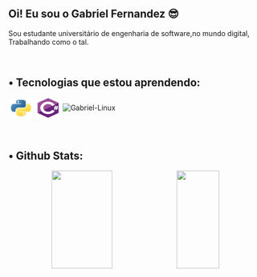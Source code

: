## Oi! Eu sou o Gabriel Fernandez 😎
Sou estudante universitário de engenharia de software,no mundo digital, Trabalhando como o tal.
</div><br/>

## • Tecnologias que estou aprendendo:

<div style="display: inline_block">
  <img align="center" alt="Gabriel-Python" height="40" width="50" src="https://raw.githubusercontent.com/devicons/devicon/master/icons/python/python-original.svg">
  <img align="center" alt="Gabriel-Csharp" height="40" width="50" src="https://raw.githubusercontent.com/devicons/devicon/master/icons/csharp/csharp-original.svg">
  <img align="center" alt="Gabriel-Linux" height="40" width="50"  src="https://cdn.jsdelivr.net/gh/devicons/devicon/icons/linux/linux-original.svg">

          
</div><br/>
</div><br/>


## • Github Stats:
<div align="center">  
  <img width="49%" height="195px" src="https://github-readme-stats.vercel.app/api/top-langs/?username=bielxcesar&layout=compact&hide_border=true&title_color=00bfbf&text_color=00bfbf&bg_color=0d1117"/>
  <img width="41%" height="195px" src="https://awesome-github-stats.azurewebsites.net/user-stats/bielxcesar?theme=tokyonight" />
</div>
